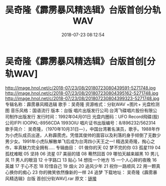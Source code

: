 ﻿---
title: 吴奇隆《霹雳暴风精选辑》台版首创分轨WAV
date: 2018-07-23 08:12:54
categories: WAV车载音乐、镜像
tags: 华语中文
---
# 吴奇隆《霹雳暴风精选辑》台版首创[分轨WAV]

http://image.hnol.net/c/2018-07/23/08/20180723080439591-5271748.jpg
http://image.hnol.net/c/2018-07/23/08/201807230804395162-5271748.jpg
http://image.hnol.net/c/2018-07/23/08/201807230804399323-5271748.jpg
专辑名称：霹雳暴风精选辑
歌手：吴奇隆
资源格式：分轨WAV +图片+ 光盘检测图
音乐风格：国语流行
版本：台版
唱片出版发行公司:台湾飞碟唱片股份有限公司制作出版发行
发行时间：1992年04月01日
光盘内圈码：UFO Record飛碟(股)公司IFPI IOOPKL-8956CDA
1993OIU
唱片证书出版编号：8/896232/562314
歌手简介：
吴奇隆，（1970年10月31日—），中国台湾著名演员，歌手。1988年作为小虎队成员出道，人称霹雳虎。凭借其俊帅的面容以及利落的身手倾倒了无数少男少女。1991年小虎队解散单飞后成为台湾四小天王之一!
精选吴奇隆，掏心之作，率真魅力完全拥有.....
专辑曲目：
01 做你的天
02 梦不完的你
03 孤星119
04 孤枕难眠
05 坚持
06 流星
07 美丽的错
08 蓦然回首
09 哪怕天越来越黑
10 男儿风
11 男人的眼泪
12 十字路口
13 贴心
14 想找一个地方
15 一个人心碎的夜晚
16 英雄
17 于心不忍
18 珍惜自己
19 烟火
20 追风少年
21 祝你一路顺风
22 用一颗真心换你的痴心
23 你的微笑依然像新的一样
24 追梦
下载地址：
吴奇隆《霹雳暴风精选辑》台版 首创[分轨WAV].rar
原文：[链接](https://blog.sina.com.cn/s/blog_1647c7e760102yava.html)
